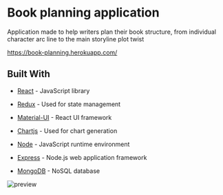 # Book planning application

Application made to help writers plan their book structure, from individual character arc line to the main storyline plot twist

https://book-planning.herokuapp.com/

## Built With

* [React](https://reactjs.org/) - JavaScript library
* [Redux](https://redux.js.org/) - Used for state management
* [Material-UI](https://material-ui.com/) - React UI framework
* [Chartjs](https://www.chartjs.org/) - Used for chart generation

* [Node](https://nodejs.org/en/) - JavaScript runtime environment
* [Express](https://expressjs.com/) - Node.js web application framework
* [MongoDB](https://www.mongodb.com/) - NoSQL database

![preview](https://github.com/Gabrieliusv/book-planner-fullstack/preview3.gif)
